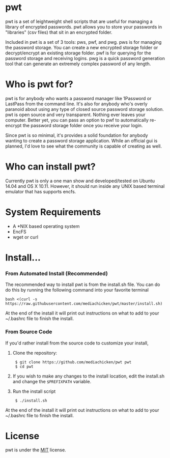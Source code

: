 # pwt
pwt is a set of leightweight shell scripts that are useful for managing a library of encrypted passwords. pwt allows you to store your passwords in "libraries" (csv files) that sit in an encrypted folder.

Included in pwt is a set of 3 tools: pws, pwf, and pwg. pws is for managing the password storage. You can create a new encrypted storage folder or decrypt/encrypt an existing storage folder. pwf is for querying for the password storage and receiving logins. pwg is a quick password generation tool that can generate an extremely complex password of any length.

# Who is pwt for?
pwt is for anybody who wants a password manager like 1Password or LastPass from the command line. It's also for anybody who's overly paranoid about using any type of closed source password storage solution. pwt is open source and very transparent. Nothing ever leaves your computer. Better yet, you can pass an option to pwf to automatically re-encrypt the password storage folder once you receive your login.

Since pwt is so minimal, it's provides a solid foundation for anybody wanting to create a password storage application. While an official gui is planned, I'd love to see what the community is capable of creating as well.


# Who can install pwt?
Currently pwt is only a one man show and developed/tested on Ubuntu 14.04 and OS X 10.11. However, it should run inside any UNIX based terminal emulator that has supports encfs.


# System Requirements
- A *NIX based operating system
- EncFS
- wget or curl


# Install...
### From Automated Install (Recommended)
The recommended way to install pwt is from the install.sh file. You can do do this by running the following command into your favorite terminal

    bash <(curl -s https://raw.githubusercontent.com/mediachicken/pwt/master/install.sh)

At the end of the install it will print out instructions on what to add to your ~/.bashrc file to finish the install.

### From Source Code
If you'd rather install from the source code to customize your install,

1. Clone the repository:


        $ git clone https://github.com/mediachicken/pwt pwt
        $ cd pwt
    
2. If you wish to make any changes to the install location, edit the install.sh and change the `$PREFIXPATH` variable.
3. Run the install script


        $ ./install.sh
        
At the end of the install it will print out instructions on what to add to your ~/.bashrc file to finish the install.


# License
pwt is under the [MIT](https://raw.githubusercontent.com/mediachicken/pwt/master/LICENSE) license.
